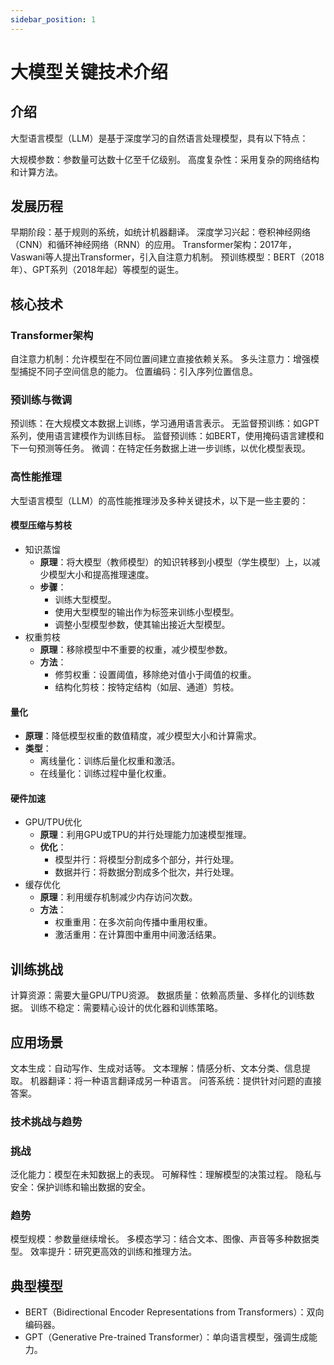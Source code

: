 ```yaml
---
sidebar_position: 1
---
```


# 大模型关键技术介绍

## 介绍
大型语言模型（LLM）是基于深度学习的自然语言处理模型，具有以下特点：

大规模参数：参数量可达数十亿至千亿级别。
高度复杂性：采用复杂的网络结构和计算方法。

## 发展历程
早期阶段：基于规则的系统，如统计机器翻译。
深度学习兴起：卷积神经网络（CNN）和循环神经网络（RNN）的应用。
Transformer架构：2017年，Vaswani等人提出Transformer，引入自注意力机制。
预训练模型：BERT（2018年）、GPT系列（2018年起）等模型的诞生。

## 核心技术

### Transformer架构

自注意力机制：允许模型在不同位置间建立直接依赖关系。
多头注意力：增强模型捕捉不同子空间信息的能力。
位置编码：引入序列位置信息。

### 预训练与微调

预训练：在大规模文本数据上训练，学习通用语言表示。
无监督预训练：如GPT系列，使用语言建模作为训练目标。
监督预训练：如BERT，使用掩码语言建模和下一句预测等任务。
微调：在特定任务数据上进一步训练，以优化模型表现。

### 高性能推理

大型语言模型（LLM）的高性能推理涉及多种关键技术，以下是一些主要的：

#### 模型压缩与剪枝

* 知识蒸馏
    - **原理**：将大模型（教师模型）的知识转移到小模型（学生模型）上，以减少模型大小和提高推理速度。
    - **步骤**：
        - 训练大型模型。
        - 使用大型模型的输出作为标签来训练小型模型。
        - 调整小型模型参数，使其输出接近大型模型。
* 权重剪枝
    - **原理**：移除模型中不重要的权重，减少模型参数。
    - **方法**：
        - 修剪权重：设置阈值，移除绝对值小于阈值的权重。
        - 结构化剪枝：按特定结构（如层、通道）剪枝。

#### 量化

- **原理**：降低模型权重的数值精度，减少模型大小和计算需求。
- **类型**：
    - 离线量化：训练后量化权重和激活。
    - 在线量化：训练过程中量化权重。
#### 硬件加速

* GPU/TPU优化
    - **原理**：利用GPU或TPU的并行处理能力加速模型推理。
    - **优化**：
        - 模型并行：将模型分割成多个部分，并行处理。
        - 数据并行：将数据分割成多个批次，并行处理。
* 缓存优化
    - **原理**：利用缓存机制减少内存访问次数。
    - **方法**：
        - 权重重用：在多次前向传播中重用权重。
        - 激活重用：在计算图中重用中间激活结果。

## 训练挑战

计算资源：需要大量GPU/TPU资源。
数据质量：依赖高质量、多样化的训练数据。
训练不稳定：需要精心设计的优化器和训练策略。

## 应用场景

文本生成：自动写作、生成对话等。
文本理解：情感分析、文本分类、信息提取。
机器翻译：将一种语言翻译成另一种语言。
问答系统：提供针对问题的直接答案。

### 技术挑战与趋势

### 挑战

泛化能力：模型在未知数据上的表现。
可解释性：理解模型的决策过程。
隐私与安全：保护训练和输出数据的安全。

### 趋势

模型规模：参数量继续增长。
多模态学习：结合文本、图像、声音等多种数据类型。
效率提升：研究更高效的训练和推理方法。

## 典型模型

* BERT（Bidirectional Encoder Representations from Transformers）：双向编码器。
* GPT（Generative Pre-trained Transformer）：单向语言模型，强调生成能力。